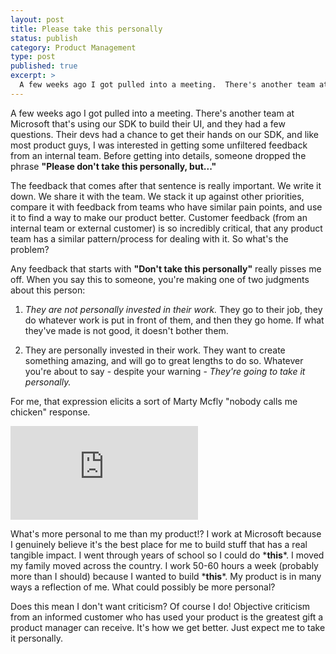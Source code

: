 ```yaml
---
layout: post
title: Please take this personally
status: publish
category: Product Management
type: post
published: true
excerpt: >
  A few weeks ago I got pulled into a meeting.  There's another team at Microsoft that's using our SDK to build their UI, and they had a few questions. Their devs had a chance to get their hands on our SDK, and like most product guys, I was interested in getting some unfiltered feedback from an internal team.  Before getting into details, someone dropped the phrase "Please don't take this personally, but..."
---
```


A few weeks ago I got pulled into a meeting. There's another team at Microsoft that's using our SDK to build their UI, and they had a few questions. Their devs had a chance to get their hands on our SDK, and like most product guys, I was interested in getting some unfiltered feedback from an internal team. Before getting into details, someone dropped the phrase **"Please don't take this personally, but..."**

The feedback that comes after that sentence is really important. We write it down. We share it with the team. We stack it up against other priorities, compare it with feedback from teams who have similar pain points, and use it to find a way to make our product better. Customer feedback (from an internal team or external customer) is so incredibly critical, that any product team has a similar pattern/process for dealing with it. So what's the problem?

Any feedback that starts with **"Don't take this personally"** really pisses me off. When you say this to someone, you're making one of two judgments about this person:

1. _They are not personally invested in their work._ They go to their job, they do whatever work is put in front of them, and then they go home. If what they've made is not good, it doesn't bother them.

2. They are personally invested in their work. They want to create something amazing, and will go to great lengths to do so. Whatever you're about to say - despite your warning - _They're going to take it personally._

For me, that expression elicits a sort of Marty Mcfly "nobody calls me chicken" response.
<!-- markdownlint-disable-next-line -->
<div class='embed-container'><iframe title="Nobody calls me chicken" src="https://www.youtube.com/embed/gKosmXx1gkc?start=26" frameborder="0" allowfullscreen></iframe></div>

What's more personal to me than my product!? I work at Microsoft because I genuinely believe it's the best place for me to build stuff that has a real tangible impact. I went through years of school so I could do \***this**\*. I moved my family moved across the country. I work 50-60 hours a week (probably more than I should) because I wanted to build \***this**\*. My product is in many ways a reflection of me. What could possibly be more personal?

Does this mean I don't want criticism? Of course I do! Objective criticism from an informed customer who has used your product is the greatest gift a product manager can receive. It's how we get better. Just expect me to take it personally.
